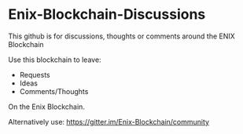 # Enix-Blockchain-Discussions
This github is for discussions, thoughts or comments around the ENIX Blockchain

Use this blockchain to leave:

- Requests
- Ideas
- Comments/Thoughts 

On the Enix Blockchain.

Alternatively use: https://gitter.im/Enix-Blockchain/community
